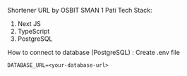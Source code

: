 Shortener URL by OSBIT SMAN 1 Pati
Tech Stack:
1. Next JS
2. TypeScript
3. PostgreSQL

How to connect to database (PostgreSQL) :
Create .env file  
```
DATABASE_URL=<your-database-url>
```
